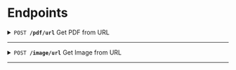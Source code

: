 # Endpoints

<details><summary><code>POST <strong>/pdf/url</strong></code> Get PDF from URL</summary>

**URL-encoded Parameters**: None

**Request Body**: 
```javascript
{
    "url": "<url string>", // REQUIRED - The URL to convert to a PDF
    "filename": "something.pdf", // OPTIONAL - The filename for the returned PDF file
    "options": {
        // PDF options - see link below
    },
    "headers": {
        // OPTIONAL: HTTP headers to send with request
    }
}
```
**Success Response**: Responds with a file download

**Notes**: 
* Only the `url` parameter is required. 
* See [PDF Options](./PDF_OPTIONS.md) for configuration details
</details>

---

<details><summary><code>POST <strong>/image/url</strong></code> Get Image from URL</summary>

**URL-encoded Parameters**: None

**Request Body**: 
```javascript
{
    "url": "<url string>", // REQUIRED - The URL to convert to a PDF
    "filename": "something.pdf", // OPTIONAL - The filename for the returned PDF file
    "options": {
        // Image options - see link below
    },
    "headers": {
        // OPTIONAL: HTTP headers to send with request
    }
}
```
**Success Response**: Responds with a file download

**Notes**: 
* Only the `url` parameter is required. 
* See [Image Options](./IMAGE_OPTIONS.md) for configuration details
</details>

---
